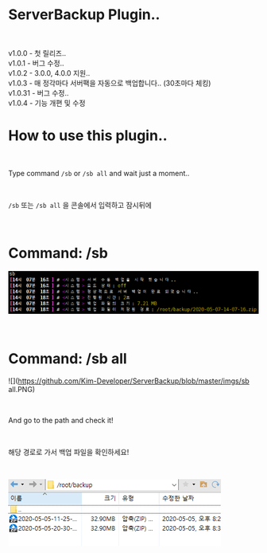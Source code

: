 # ServerBackup Plugin..

<br>

v1.0.0 - 첫 릴리즈..<br>
v1.0.1 - 버그 수정..<br>
v1.0.2 - 3.0.0, 4.0.0 지원..<br>
v1.0.3 - 매 정각마다 서버팩을 자동으로 백업합니다.. (30초마다 체킹)<br>
v1.0.31 - 버그 수정..<br>
v1.0.4 - 기능 개편 및 수정<br>

# How to use this plugin..

<br>

Type command `/sb` or `/sb all` and wait just a moment..

<br>

`/sb` 또는 `/sb all` 을 콘솔에서 입력하고 잠시뒤에

<br>

# Command: /sb

![](https://github.com/Kim-Developer/ServerBackup/blob/master/imgs/sb.PNG)

<br>

# Command: /sb all

![](https://github.com/Kim-Developer/ServerBackup/blob/master/imgs/sb all.PNG)

<br>

And go to the path and check it!

<br>

해당 경로로 가서 백업 파일을 확인하세요!

<br>

![](https://github.com/Kim-Developer/ServerBackup/blob/master/imgs/path.PNG)
